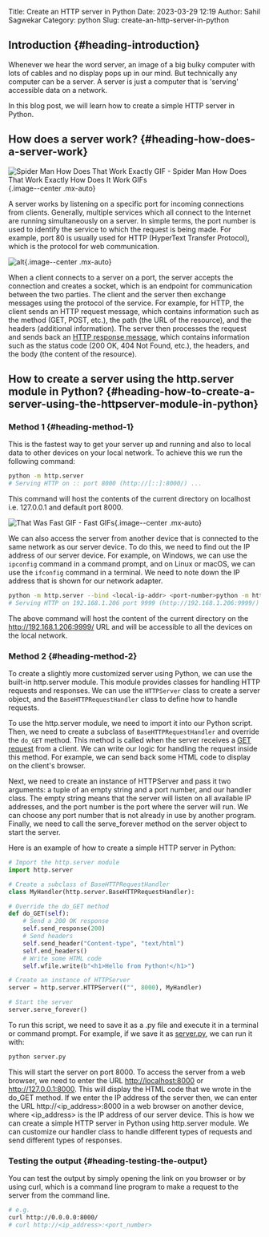 Title: Create an HTTP server in Python
Date: 2023-03-29 12:19
Author: Sahil Sagwekar
Category: python
Slug: create-an-http-server-in-python

Introduction {#heading-introduction}
------------

Whenever we hear the word server, an image of a big bulky computer with lots of cables and no display pops up in our mind. But technically any computer can be a server. A server is just a computer that is 'serving' accessible data on a network.

In this blog post, we will learn how to create a simple HTTP server in Python.

How does a server work? {#heading-how-does-a-server-work}
-----------------------

![Spider Man How Does That Work Exactly GIF - Spider Man How Does That Work Exactly How Does It Work GIFs](https://media.tenor.com/W7C6o9zgj_QAAAAC/spider-man-how-does-that-work-exactly.gif){.image--center .mx-auto}

A server works by listening on a specific port for incoming connections from clients. Generally, multiple services which all connect to the Internet are running simultaneously on a server. In simple terms, the port number is used to identify the service to which the request is being made. For example, port 80 is usually used for HTTP (HyperText Transfer Protocol), which is the protocol for web communication.

![alt](https://cdn.hashnode.com/res/hashnode/image/upload/v1680070124220/7fc9b86b-45ff-4499-9e0b-f527452e5138.png){.image--center .mx-auto}

When a client connects to a server on a port, the server accepts the connection and creates a socket, which is an endpoint for communication between the two parties. The client and the server then exchange messages using the protocol of the service. For example, for HTTP, the client sends an HTTP request message, which contains information such as the method (GET, POST, etc.), the path (the URL of the resource), and the headers (additional information). The server then processes the request and sends back an [HTTP response message](https://developer.mozilla.org/en-US/docs/Web/HTTP/Status), which contains information such as the status code (200 OK, 404 Not Found, etc.), the headers, and the body (the content of the resource).

How to create a server using the http.server module in Python? {#heading-how-to-create-a-server-using-the-httpserver-module-in-python}
--------------------------------------------------------------

### Method 1 {#heading-method-1}

This is the fastest way to get your server up and running and also to local data to other devices on your local network.
To achieve this we run the following command:
```bash
python -m http.server
# Serving HTTP on :: port 8000 (http://[::]:8000/) ...
```
This command will host the contents of the current directory on localhost i.e. 127.0.0.1 and default port 8000.

![That Was Fast GIF - Fast GIFs](https://media.tenor.com/stcVUHuVy5IAAAAS/fast.gif){.image--center .mx-auto}

We can also access the server from another device that is connected to the same network as our server device. To do this, we need to find out the IP address of our server device. For example, on Windows, we can use the `ipconfig` command in a command prompt, and on Linux or macOS, we can use the `ifconfig` command in a terminal. We need to note down the IP address that is shown for our network adapter.
```bash
python -m http.server --bind <local-ip-addr> <port-number>python -m http.server --bind 192.168.1.206 9999
# Serving HTTP on 192.168.1.206 port 9999 (http://192.168.1.206:9999/) ...
```
The above command will host the content of the current directory on the <http://192.168.1.206:9999/> URL and will be accessible to all the devices on the local network.

### Method 2 {#heading-method-2}

To create a slightly more customized server using Python, we can use the built-in http.server module. This module provides classes for handling HTTP requests and responses. We can use the `HTTPServer` class to create a server object, and the `BaseHTTPRequestHandler` class to define how to handle requests.

To use the http.server module, we need to import it into our Python script. Then, we need to create a subclass of `BaseHTTPRequestHandler` and override the `do_GET` method. This method is called when the server receives a [GET request](http://www.devdoc.net/web/developer.mozilla.org/en-US/docs/Web/HTTP/Methods/GET.html#:~:text=The%20HTTP%20GET%20method%20requests%20a%20representation%20of,GET%20should%20only%20retrieve%20data.%20Syntax%20GET%20%2Findex.html) from a client. We can write our logic for handling the request inside this method. For example, we can send back some HTML code to display on the client's browser.

Next, we need to create an instance of HTTPServer and pass it two arguments: a tuple of an empty string and a port number, and our handler class. The empty string means that the server will listen on all available IP addresses, and the port number is the port where the server will run. We can choose any port number that is not already in use by another program. Finally, we need to call the serve\_forever method on the server object to start the server.

Here is an example of how to create a simple HTTP server in Python:
```python
# Import the http.server module
import http.server

# Create a subclass of BaseHTTPRequestHandler
class MyHandler(http.server.BaseHTTPRequestHandler):

# Override the do_GET method
def do_GET(self):
    # Send a 200 OK response
    self.send_response(200)
    # Send headers
    self.send_header("Content-type", "text/html")
    self.end_headers()
    # Write some HTML code
    self.wfile.write(b"<h1>Hello from Python!</h1>")

# Create an instance of HTTPServer
server = http.server.HTTPServer(("", 8000), MyHandler)

# Start the server
server.serve_forever()
```
To run this script, we need to save it as a .py file and execute it in a terminal or command prompt. For example, if we save it as [server.py](http://server.py), we can run it with:
```bash
python server.py
```
This will start the server on port 8000. To access the server from a web browser, we need to enter the URL <http://localhost:8000> or <http://127.0.0.1:8000>. This will display the HTML code that we wrote in the do\_GET method. If we enter the IP address of the server then, we can enter the URL http://\<ip\_address\>:8000 in a web browser on another device, where \<ip\_address\> is the IP address of our server device. This is how we can create a simple HTTP server in Python using http.server module. We can customize our handler class to handle different types of requests and send different types of responses.

### Testing the output {#heading-testing-the-output}

You can test the output by simply opening the link on you browser or by using curl, which is a command line program to make a request to the server from the command line.
```bash
# e.g.
curl http://0.0.0.0:8000/
# curl http://<ip_address>:<port_number>
```
